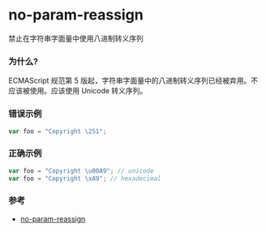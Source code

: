 # no-param-reassign

禁止在字符串字面量中使用八进制转义序列

### 为什么?

ECMAScript 规范第 5 版起，字符串字面量中的八进制转义序列已经被弃用。不应该被使用。应该使用 Unicode 转义序列。

### 错误示例

```js
var foo = "Copyright \251";
```

### 正确示例

```js
var foo = "Copyright \u00A9"; // unicode
var foo = "Copyright \xA9"; // hexadecimal
```

### 参考

- [no-param-reassign](https://eslint.org/docs/rules/no-param-reassign)
